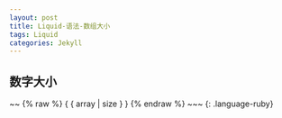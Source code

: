 ```yaml
---
layout: post
title: Liquid-语法-数组大小
tags: Liquid
categories: Jekyll
---
```


## 数字大小
\~\~
{% raw %}
{ { array | size } }
{% endraw %}
\~\~\~
{: .language-ruby}